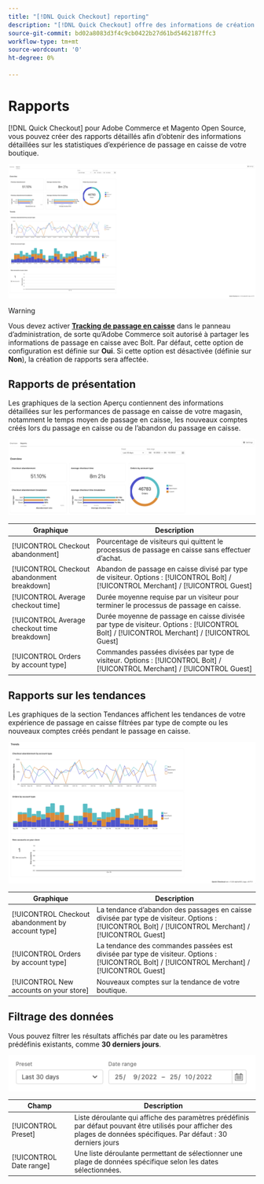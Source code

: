 ```yaml
---
title: "[!DNL Quick Checkout] reporting"
description: "[!DNL Quick Checkout] offre des informations de création de rapports complètes."
source-git-commit: bd02a8083d3f4c9cb0422b27d61bd5462187ffc3
workflow-type: tm+mt
source-wordcount: '0'
ht-degree: 0%

---
```



# Rapports

[!DNL Quick Checkout] pour Adobe Commerce et Magento Open Source, vous pouvez créer des rapports détaillés afin d’obtenir des informations détaillées sur les statistiques d’expérience de passage en caisse de votre boutique.

![Vue Rapports](assets/reports-view-big-checkout.png)

>[!WARNING]
>
> Vous devez activer [**Tracking de passage en caisse**](../quick-checkout/settings-quick-checkout.md) dans le panneau d’administration, de sorte qu’Adobe Commerce soit autorisé à partager les informations de passage en caisse avec Bolt. Par défaut, cette option de configuration est définie sur **Oui**. Si cette option est désactivée (définie sur **Non**), la création de rapports sera affectée.

## Rapports de présentation

Les graphiques de la section Aperçu contiennent des informations détaillées sur les performances de passage en caisse de votre magasin, notamment le temps moyen de passage en caisse, les nouveaux comptes créés lors du passage en caisse ou de l’abandon du passage en caisse.

![Présentation des rapports](assets/overview-report-checkout.png)

| Graphique | Description |
|---|---|
| [!UICONTROL Checkout abandonment] | Pourcentage de visiteurs qui quittent le processus de passage en caisse sans effectuer d’achat. |
| [!UICONTROL Checkout abandonment breakdown] | Abandon de passage en caisse divisé par type de visiteur. Options : [!UICONTROL Bolt] / [!UICONTROL Merchant] / [!UICONTROL Guest] |
| [!UICONTROL Average checkout time] | Durée moyenne requise par un visiteur pour terminer le processus de passage en caisse. |
| [!UICONTROL Average checkout time breakdown] | Durée moyenne de passage en caisse divisée par type de visiteur. Options : [!UICONTROL Bolt] / [!UICONTROL Merchant] / [!UICONTROL Guest] |
| [!UICONTROL Orders by account type] | Commandes passées divisées par type de visiteur. Options : [!UICONTROL Bolt] / [!UICONTROL Merchant] / [!UICONTROL Guest] |

## Rapports sur les tendances

Les graphiques de la section Tendances affichent les tendances de votre expérience de passage en caisse filtrées par type de compte ou les nouveaux comptes créés pendant le passage en caisse.

![Tendances des rapports](assets/trends-report-checkout.png)

| Graphique | Description |
|---|---|
| [!UICONTROL Checkout abandonment by account type] | La tendance d’abandon des passages en caisse divisée par type de visiteur. Options : [!UICONTROL Bolt] / [!UICONTROL Merchant] / [!UICONTROL Guest] |
| [!UICONTROL Orders by account type] | La tendance des commandes passées est divisée par type de visiteur. Options : [!UICONTROL Bolt] / [!UICONTROL Merchant] / [!UICONTROL Guest] |
| [!UICONTROL New accounts on your store] | Nouveaux comptes sur la tendance de votre boutique. |

## Filtrage des données

Vous pouvez filtrer les résultats affichés par date ou les paramètres prédéfinis existants, comme **30 derniers jours**.

![Affichage des filtres](assets/filter-view.png)

| Champ | Description |
|---|---|
| [!UICONTROL Preset] | Liste déroulante qui affiche des paramètres prédéfinis par défaut pouvant être utilisés pour afficher des plages de données spécifiques. Par défaut : 30 derniers jours |
| [!UICONTROL Date range] | Une liste déroulante permettant de sélectionner une plage de données spécifique selon les dates sélectionnées. |

